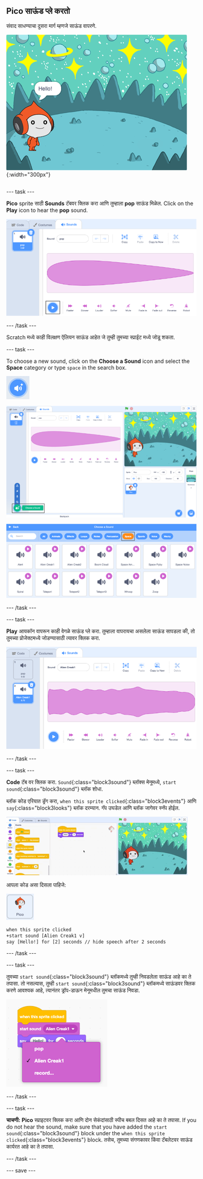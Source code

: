 ## Pico साऊंड प्ले करतो

<div style="display: flex; flex-wrap: wrap">
<div style="flex-basis: 200px; flex-grow: 1; margin-right: 15px;">
संवाद साधण्याचा दुसरा मार्ग म्हणजे साऊंड वापरणे.
</div>
<div>

![The Pico sprite saying, "Hello!"](images/pico-step2.png){:width="300px"}

</div>
</div>

--- task ---

**Pico** sprite साठी **Sounds** टॅबवर क्लिक करा आणि तुम्हाला **pop** साऊंड मिळेल. Click on the **Play** icon to hear the **pop** sound.

![Sounds टॅबमध्ये पॉप साऊंड प्ले होत आहे.](images/pico-sound-play.png)

--- /task ---

Scratch मध्ये काही विलक्षण ऍलियन साऊंड आहेत जे तुम्ही तुमच्या स्प्राईट मध्ये जोडू शकता.

--- task ---

To choose a new sound, click on the **Choose a Sound** icon and select the **Space** category or type `space` in the search box.

!['Choose a Sound' आयकॉन.](images/sound-button.png)

![हायलाईट केलेल्या 'Choose a Sound' सह Scratch एडिटर.](images/pico-choose-sound.png)

![Sound Library मधील 'Space' कॅटेगरी.](images/pico-space-category.png)

--- /task ---

--- task ---

**Play** आयकॉन वापरून काही वेगळे साऊंड प्ले करा. तुम्हाला वापरायचा असलेला साऊंड सापडला की, तो तुमच्या प्रोजेक्टमध्ये जोडण्यासाठी त्यावर क्लिक करा.

![उदाहरण साऊंड (Alien Creak1 sound) Sounds टॅब मधील पॉप साऊंडच्या खाली दाखवला आहे.](images/pico-inserted-sound.png)

--- /task ---

--- task ---

**Code** टॅब वर क्लिक करा. `Sound`{:class="block3sound"} ब्लॉक्स मेनूमध्ये, `start sound`{:class="block3sound"} ब्लॉक शोधा.

ब्लॉक कोड एरियात ड्रॅग करा, `when this sprite clicked`{:class="block3events"} आणि `say`{:class="block3looks"} ब्लॉक दरम्यान. गॅप उघडेल आणि ब्लॉक जागेवर स्नॅप होईल.

![दोन ब्लॉक्समध्ये 'start sound' ब्लॉक जोडला जात आहे.](images/pico-insert-block.gif)

आपला कोड असा दिसला पाहिजे:

![Pico sprite.](images/pico-sprite.png)

```blocks3
when this sprite clicked
+start sound [Alien Creak1 v] 
say [Hello!] for [2] seconds // hide speech after 2 seconds
```

--- /task ---

--- task ---

तुमच्या `start sound`{:class="block3sound"} ब्लॉकमध्ये तुम्ही निवडलेला साऊंड आहे का ते तपासा. तो नसल्यास, तुम्ही `start sound`{:class="block3sound"} ब्लॉकमध्ये साऊंडवर क्लिक करणे आवश्यक आहे, त्यानंतर ड्रॉप-डाऊन मेनूमधील तुमचा साऊंड निवडा.

![Clicking on the Alien Creak1 sound in the drop-down menu within the 'start sound' block.](images/pico-sound-menu.png)

--- /task ---

--- task ---

**चाचणी:** **Pico** स्प्राइटवर क्लिक करा आणि दोन सेकंदांसाठी स्पीच बबल दिसत आहे का ते तपासा. If you do not hear the sound, make sure that you have added the `start sound`{:class="block3sound"} block under the `when this sprite clicked`{:class="block3events"} block. तसेच, तुमच्या संगणकावर किंवा टॅबलेटवर साऊंड कार्यरत आहे का ते तपासा.

--- /task ---

--- save ---

